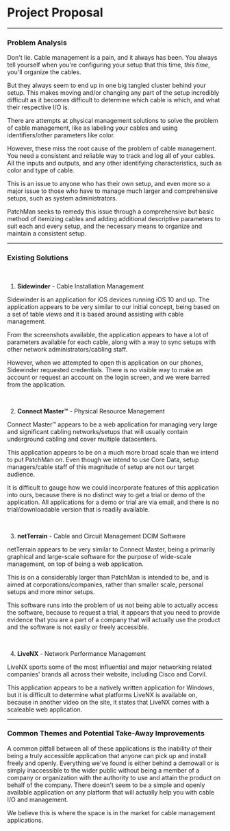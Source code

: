# Project Proposal
---

### Problem Analysis

Don't lie. Cable management is a pain, and it always has been. You always tell yourself when you're configuring your setup that this time, *this time*, you'll organize the cables.

But they always seem to end up in one big tangled cluster behind your setup. This makes moving and/or changing any part of the setup incredibly difficult as it becomes difficult to determine which cable is which, and what their respective I/O is.

There are attempts at physical management solutions to solve the problem of cable management, like as labeling your cables and using identifiers/other parameters like color.

However, these miss the root cause of the problem of cable management. You need a consistent and reliable way to track and log all of your cables. All the inputs and outputs, and any other identifying characteristics, such as color and type of cable.

This is an issue to anyone who has their own setup, and even more so a major issue to those who have to manage much larger and comprehensive setups, such as system administrators.

PatchMan seeks to remedy this issue through a comprehensive but basic method of itemizing cables and adding additional descriptive parameters to suit each and every setup, and the necessary means to organize and maintain a consistent setup.

<hr/>

### Existing Solutions

<br/>

1) **Sidewinder** - Cable Installation Management

Sidewinder is an application for iOS devices running iOS 10 and up. The application appears to be very similar to our initial concept, being based on a set of table views and it is based around assisting with cable management.

From the screenshots available, the application appears to have a lot of parameters available for each cable, along with a way to sync setups with other network administrators/cabling staff.

However, when we attempted to open this application on our phones, Sidewinder requested credentials. There is no visible way to make an account or request an account on the login screen, and we were barred from the application.

<br/>

2) **Connect Master™** - Physical Resource Management

Connect Master™ appears to be a web application for managing very large and significant cabling networks/setups that will usually contain underground cabling and cover multiple datacenters.

This application appears to be on a much more broad scale than we intend to put PatchMan on. Even though we intend to use Core Data, setup managers/cable staff of this magnitude of setup are not our target audience.

It is difficult to gauge how we could incorporate features of this application into ours, because there is no distinct way to get a trial or demo of the application. All applications for a demo or trial are via email, and there is no trial/downloadable version that is readily available.

<br/>

3) **netTerrain** - Cable and Circuit Management DCIM Software

netTerrain appears to be very similar to Connect Master, being a primarily graphical and large-scale software for the purpose of wide-scale management, on top of being a web application.

This is on a considerably larger than PatchMan is intended to be, and is aimed at corporations/companies, rather than smaller scale, personal setups and more minor setups.

This software runs into the problem of us not being able to actually access the software, because to request a trial, it appears that you need to provide evidence that you are a part of a company that will actually use the product and the software is not easily or freely accessible.

<br/>

4) **LiveNX** - Network Performance Management

LiveNX sports some of the most influential and major networking related companies' brands all across their website, including Cisco and Corvil.

This application appears to be a natively written application for Windows, but it is difficult to determine what platforms LiveNX is available on, because in another video on the site, it states that LiveNX comes with a scaleable web application.

<hr/>

### Common Themes and Potential Take-Away Improvements

A common pitfall between all of these applications is the inability of their being a truly accessible application that anyone can pick up and install freely and openly.
Everything we've found is either behind a demowall or is simply inaccessible to the wider public without being a member of a company or organization with the authority to use and attain the product on behalf of the company. There doesn't seem to be a simple and openly available application on any platform that will actually help you with cable I/O and management.

We believe this is where the space is in the market for cable management applications.

